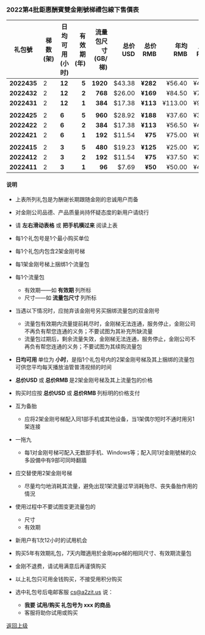 
### 2022第4批鉅惠酬賓雙金剛號梯禮包線下售價表


|礼包號|梯数(架)|日均可用(小时)|有效期(年)|流量包尺寸(GB/梯)|总价USD|总价RMB|年均RMB|月均RMB|汇率|线下限售(单)|
|-----|-----|-------|---:|---:|-------:|------:|------:|----:|---|------|
|<strong>2022435|2| <strong> 12| <strong> 5| <strong> 1920|$43.38| <strong> ¥282|¥56.40|¥4.70 | 6.50 |2,000|
|<strong>2022432|2| <strong> 12| <strong> 2| <strong> 768|$26.00| <strong> ¥169|¥84.50 |¥7.04| 6.50 |2,000 |
|<strong>2022431|2| <strong> 12| <strong> 1| <strong> 384|$17.38| <strong> ¥113|¥113.00 |¥9.42| 6.50 |2,000 |
||||||||||||
|<strong>2022425|2| <strong> 6| <strong> 5| <strong> 960|$28.92| <strong> ¥188|¥37.60|¥3.13| 6.50 |2,000|
|<strong>2022422|2| <strong> 6| <strong> 2| <strong> 384|$17.38| <strong> ¥113|¥56.50 |¥4.71| 6.50 |2,000|
|<strong>2022421|2| <strong> 6| <strong> 1| <strong> 192|$11.54| <strong>  ¥75|¥75.00 |¥6.25| 6.50 |2,000|
||||||||||||
|<strong>2022415|2| <strong> 3| <strong> 5| <strong> 480|$19.23| <strong> ¥125|¥25.00| ¥2.08 | 6.50 |2,000|
|<strong>2022412|2| <strong> 3| <strong> 2| <strong> 192|$11.54| <strong> ¥75|¥37.50 |¥3.13| 6.50 |2,000 |
|<strong>2022411|2| <strong> 3| <strong> 1| <strong> 96|$7.69| <strong> ¥50|¥50.00 |¥4.17| 6.50 |2,000 |

#### 说明

- 上表所列礼包是为酬谢长期跟随金刚的忠诚用户而备
- 对金刚公司品德、产品质量尚持怀疑态度的新用户请绕行
- 请 <Strong>左右滑动表格</Strong> 或 <Strong>把手机横过来</Strong> 阅读上表

- 每1个礼包号是1个最小购买单位
- 每1个礼包内包含2架金刚号梯
- 每1架金刚号梯上捆绑1个流量包
- 每1个流量包
  - 有效期——如<strong> 有效期 </strong>列所标
  - 尺寸——如<strong> 流量包尺寸 </strong>列所标
- 当遇以下情况时，应抛弃该金刚号另买捆绑流量包的双金刚号
  - 流量包有效期内流量提前耗尽时，金刚梯无法连通，服务停止，金刚公司不再负有帮您连通的义务；不要试图为其补充所缺流量
  - 流量包过期后，剩余流量失效，金刚梯无法连通，服务停止，金刚公司不再负有帮您连通的义务；不要试图为其续购流量包
- <strong>日均可用 </strong>单位为<strong> 小时</strong>，是指1个礼包号内的2架金刚号梯及其上捆绑的流量包可供您平均每天播放油管普清视频的时间
- <strong>总价USD </strong>或<strong> 总价RMB </strong>是2架金刚号梯及其上流量包的价格
- 购买时应按<strong> 总价USD </strong>或<strong> 总价RMB </strong>列标明的价格支付
- 互为备胎
  - 应将2架金刚号梯配入同1部手机或其他设备，当1架偶尔短时不通时用另1架连接
- 一拖九
  - 每1对金刚号梯可配入无数部手机、Windows等；配入同1对金剛號梯的众多設備中有9部可同時翻牆
- 应交替使用2架金刚号梯
  - 尽量均匀地消耗其流量，避免出现1架流量过早消耗殆尽、丧失备胎作用的情況
- 使用过程中不要试图变更流量包的
  - 尺寸
  - 有效期
- 新用户有1次12小时的试用机会
- 购买5年有效期礼包，7天内贈適用於金剛app梯的相同尺寸、有效期流量包
- 金刚不退费，请试用满意后再谨慎购买
- 以上礼包只可用金钱购买，不接受用积分购买
- 选中礼包号后电邮客服 cs@a2zit.us 说：
  - <strong> 我要 试用/购买 礼包号为 xxx 的商品</strong>
  - 客服将助你试用或购买



[返回上级](https://github.com/a2zitpro/web/blob/master/LadderFree/kkDictionary/Price/KKDTPrice.md)
